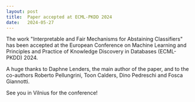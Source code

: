 ```yaml
---
layout: post
title:  Paper accepted at ECML-PKDD 2024
date:   2024-05-27
---
```


The work "Interpretable and Fair Mechanisms for Abstaining Classifiers" has been accepted at the European Conference on Machine Learning and Principles and Practice of Knowledge Discovery in Databases (ECML-PKDD) 2024. 

A huge thanks to Daphne Lenders, the main author of the paper, and to the co-authors Roberto Pellungrini, Toon Calders, Dino Pedreschi and Fosca Giannotti.

See you in Vilnius for the conference!
